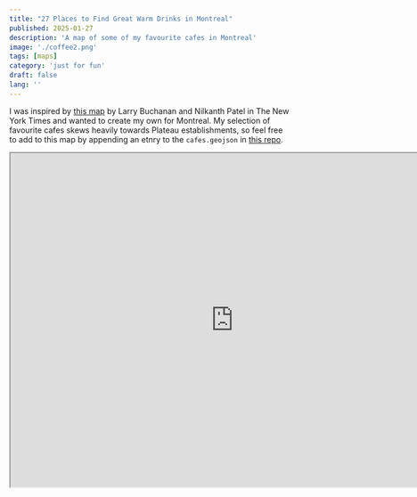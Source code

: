 ```yaml
---
title: "27 Places to Find Great Warm Drinks in Montreal"
published: 2025-01-27
description: 'A map of some of my favourite cafes in Montreal'
image: './coffee2.png'
tags: [maps]
category: 'just for fun'
draft: false 
lang: ''
---
```


I was inspired by [this map](https://www.nytimes.com/interactive/2014/05/06/dining/101-places-to-get-good-coffee-in-new-york.html?_r=0) by Larry Buchanan and Nilkanth Patel in The New York Times and wanted to create my own for Montreal. My selection of favourite cafes skews heavily towards Plateau establishments, so feel free to add to this map by appending an etnry to the `cafes.geojson` in [this repo](https://github.com/raphaelletseng/mtlcafes).

<iframe src="https://raphaelletseng.github.io/mtlcafes/" width="800px" height="600px">

[Mapbox](https://www.mapbox.com) is a great tool for building maps. The fig above is a simple, basic `index.html` page hosted on github pages. To have access to the mapbox api, you need the following code in your `<head>` tag:

```
<link href="https://api.mapbox.com/mapbox-gl-js/v2.7.0/mapbox-gl.css" rel="stylesheet">
<!-- <link rel="stylesheet" href="styles.css"> -->
<script src="https://api.mapbox.com/mapbox-gl-js/v2.7.0/mapbox-gl.js"></script>
```

and then a `<div id="map"></div>` in the `<body>`. 

Within the `<script>` you will need to add your personal mapbox token (which you can generate for free on their website). You can initialise your map with:
```
mapboxgl.accessToken = <MAPBOX_TOKEN>;
const map = new mapboxgl.Map({
    container: 'map',
    style: 'mapbox://styles/mapbox/light-v10',
    center: [-73.5778, 45.5111],
    zoom: 12.5
});
```

You can display `.geojson` data as a layer on the map. Geojson is a format for encoding geographic data structures (polygons or points). I have `cafes.geojson` with the properties:
- Name
- Address
- City
- Country
- Latitude
- Longitude
- Website
- Geometry: { type: Point, coordinates: [Long, Lat]} 

```
map.on('load', function () {
    map.addLayer({
        'id': 'mtl_cafes',
        'type': 'circle',
        'source': {
            'type': 'geojson',
            'data': 'cafes.geojson'
        },
        'paint': {
            'circle-color': ['case', ['boolean', ['feature-state', 'hover'], false], '#F57F17', '#8a2be2'],
            'circle-stroke-width': 0,
            'circle-opacity': 0.9,
            'circle-radius': 6
        },
        'layout': {
            'visibility': 'visible' // Initially, set this layer to be visible
        }
    });
});
```
The address and website are included in the data to allow users to get more data on the selected cafe when a point is clicked.

### Future Improvements

Currently, hovering over a point will cause it to change colour from purple to orange. The following popup will appear: 
<img src="/src/content/posts/mtl_cafes/popup.png" alt="popup-example" width="200px">
Clicking the point will redirect you to the cafe's website. The UI could be improved here because the user doesn't get great feedback to indicate that a new tab will be opened. And whilst the map does say 'Click.. to visit their website' the actual space for the user to interact with each cafe is only the area of the point. In the NYT map, the popup stays open if you are hovering over its area and not just the pin point:
<img src="/src/content/posts/mtl_cafes/nyt_popup.png" alt="nyt-popup-example" width="200px"> 
Something to add down the line. I also started implementing an additional layer for some food locations (see `food.geojson`) before deciding to stay true to the original goal of recreating a coffee map of Montreal. Although, whilst I love a cafe and a warm drink served in a mug (matcha, chai, london fogs, hot chocolate etc.), I am only an occasional coffee drinker, so I have ultimately titled this **"27 Places to Find Great Warm Drinks in Montreal"**. 

<img src="/src/content/posts/mtl_cafes/drinks-footer-banner.png" alt="illustations of drinks" width="100%">